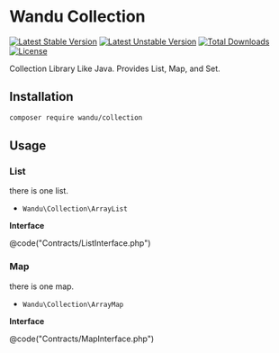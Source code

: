 Wandu Collection
===

[![Latest Stable Version](https://poser.pugx.org/wandu/collection/v/stable.svg)](https://packagist.org/packages/wandu/collection)
[![Latest Unstable Version](https://poser.pugx.org/wandu/collection/v/unstable.svg)](https://packagist.org/packages/wandu/collection)
[![Total Downloads](https://poser.pugx.org/wandu/collection/downloads.svg)](https://packagist.org/packages/wandu/collection)
[![License](https://poser.pugx.org/wandu/collection/license.svg)](https://packagist.org/packages/wandu/collection)

Collection Library Like Java. Provides List, Map, and Set.

## Installation

```bash
composer require wandu/collection
```

## Usage

### List

there is one list.

- `Wandu\Collection\ArrayList`

**Interface**

@code("Contracts/ListInterface.php")

### Map

there is one map.

- `Wandu\Collection\ArrayMap`

**Interface**

@code("Contracts/MapInterface.php")
